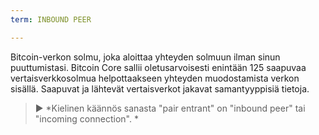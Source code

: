 ```yaml
---
term: INBOUND PEER

---
```

Bitcoin-verkon solmu, joka aloittaa yhteyden solmuun ilman sinun puuttumistasi. Bitcoin Core sallii oletusarvoisesti enintään 125 saapuvaa vertaisverkkosolmua helpottaakseen yhteyden muodostamista verkon sisällä.  Saapuvat ja lähtevät vertaisverkot jakavat samantyyppisiä tietoja. 

> ► *Kielinen käännös sanasta "pair entrant" on "inbound peer" tai "incoming connection". *